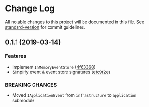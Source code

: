 # Change Log

All notable changes to this project will be documented in this file. See [standard-version](https://github.com/conventional-changelog/standard-version) for commit guidelines.

<a name="0.1.1"></a>
## 0.1.1 (2019-03-14)


### Features

* Implement `InMemoryEventStore` ([4f63368](https://github.com/authentik8/event-sourcing-kit/commit/4f63368))
* Simplify event & event store signatures ([efc9f2e](https://github.com/authentik8/event-sourcing-kit/commit/efc9f2e))


### BREAKING CHANGES

* Moved `IApplicationEvent` from `infrastructure` to `application`
submodule
